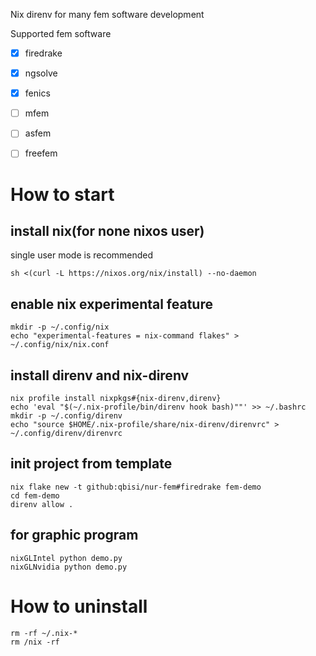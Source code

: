 Nix direnv for many fem software development

Supported fem software

- [x] firedrake
- [x] ngsolve
- [x] fenics
- [ ] mfem
- [ ] asfem
- [ ] freefem


# How to start
## install nix(for none nixos user)
single user mode is recommended
```
sh <(curl -L https://nixos.org/nix/install) --no-daemon
```

## enable nix experimental feature
```
mkdir -p ~/.config/nix
echo "experimental-features = nix-command flakes" > ~/.config/nix/nix.conf
```

## install direnv and nix-direnv
```
nix profile install nixpkgs#{nix-direnv,direnv}
echo 'eval "$(~/.nix-profile/bin/direnv hook bash)""' >> ~/.bashrc
mkdir -p ~/.config/direnv
echo "source $HOME/.nix-profile/share/nix-direnv/direnvrc" > ~/.config/direnv/direnvrc
```

## init project from template
```
nix flake new -t github:qbisi/nur-fem#firedrake fem-demo
cd fem-demo
direnv allow .
```

## for graphic program
```
nixGLIntel python demo.py
nixGLNvidia python demo.py
```

# How to uninstall
```
rm -rf ~/.nix-*
rm /nix -rf
```
